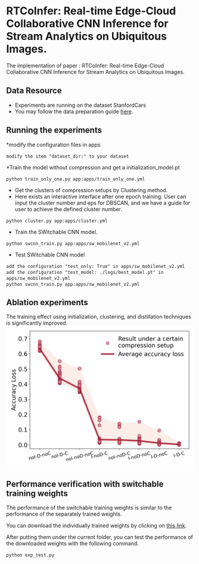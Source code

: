 # RTCoInfer: Real-time Edge-Cloud Collaborative CNN Inference for Stream Analytics on Ubiquitous Images.

The implementation of paper : RTCoInfer: Real-time Edge-Cloud Collaborative CNN Inference for Stream Analytics on Ubiquitous Images. 

## Data Resource
* Experiments are running on the dataset StanfordCars
* You may follow the data preparation guide [here](https://ai.stanford.edu/~jkrause/cars/car_dataset.html).

## Running the experiments
*modify the configuration files in apps
```
modify the item "dataset_dir:" to your dataset 

```
*Train the model without compression and get a initialization_model.pt
```
python train_only_one.py app:apps/train_only_one.yml

```
* Get the clusters of compression setups by Clustering method.
* Here exists an interactive interface after one epoch training. User can input the cluster number and eps for DBSCAN, and we have a guide for user to achieve the defined cluster number. 
```
python cluster.py app:apps/cluster.yml
```
* Train the SWitchable CNN model.
```
python swcnn_train.py app:apps/sw_mobilenet_v2.yml
```
* Test SWitchable CNN model
```
add the configuration "test_only: True" in apps/sw_mobilenet_v2.yml
add the configuration "test_model: ./logs/best_model.pt" in apps/sw_mobilenet_v2.yml
python swcnn_train.py app:apps/sw_mobilenet_v2.yml
```

## Ablation experiments
The training effect using initialization, clustering, and distillation techniques is significantly improved.
![img1](assets/img/results.png)


## Performance verification with switchable training weights
The performance of the switchable training weights is similar to the performance of the separately trained weights.

You can download the individually trained weights by clicking on [this link](https://drive.google.com/drive/folders/1RGwLZUXjmtA3b_ok1v3Lcrwx-dGeidMU?usp=sharing).

After putting them under the current folder, you can test the performance of the downloaded weights with the following command.
```
python exp_test.py
```